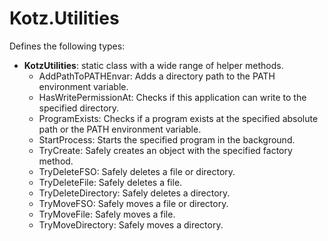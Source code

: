 # Kotz.Utilities

Defines the following types:

- **KotzUtilities**: static class with a wide range of helper methods.
    - AddPathToPATHEnvar: Adds a directory path to the PATH environment variable.
    - HasWritePermissionAt: Checks if this application can write to the specified directory.
    - ProgramExists: Checks if a program exists at the specified absolute path or the PATH environment variable.
    - StartProcess: Starts the specified program in the background.
    - TryCreate: Safely creates an object with the specified factory method.
    - TryDeleteFSO: Safely deletes a file or directory.
    - TryDeleteFile: Safely deletes a file.
    - TryDeleteDirectory: Safely deletes a directory.
    - TryMoveFSO: Safely moves a file or directory.
    - TryMoveFile: Safely moves a file.
    - TryMoveDirectory: Safely moves a directory.